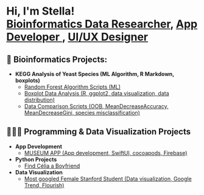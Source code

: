 <h1>Hi, I'm Stella! <br/><a href="https://www.lablabella.com">Bioinformatics Data Researcher</a>, <a href="https://github.com/stellalo/Museum2022/tree/main"> App Developer </a>, <a href="https://stella-lo.webflow.io">UI/UX Designer</a></h1>

<h2>🧬 Bioinformatics Projects:</h2>

- <b>KEGG Analysis of Yeast Species (ML Algorithm, R Markdown, boxplots) </b>
  - [Random Forest Algorithm Scripts (ML)](https://github.com/stellalo/random_forest_kegg)
  - [Boxplot Data Analysis (R, ggplot2, data visualization, data distribution)](https://github.com/stellalo/boxplots)
  - [Data Comparison Scripts (OOB, MeanDecreaseAccuracy, MeanDecreaseGini, species misclassification)](https://github.com/stellalo/kegg_data_comparison)

<h2>👩🏻‍💻 Programming & Data Visualization Projects </h2>

- <b>App Development</b>
  - [MUSEUM APP (App development, SwiftUI, cocoapods, Firebase)](https://github.com/stellalo/Museum2022/tree/main)
- <b>Python Projects</b>
  - [Find Célia a Boyfriend](https://github.com/stellalo/find_celia_a_boyfriend)
- <b>Data Visualization</b>
  - [Most googled Female Stanford Student (Data visualization, Google Trend, Flourish)](https://github.com/stellalo/most_googled_female_stanford_student/tree/main)


<!--
**stellalo/stellalo** is a ✨ _special_ ✨ repository because its `README.md` (this file) appears on your GitHub profile.

Here are some ideas to get you started:

- 🔭 I’m currently working on ...
- 🌱 I’m currently learning ...
- 👯 I’m looking to collaborate on ...
- 🤔 I’m looking for help with ...
- 💬 Ask me about ...
- 📫 How to reach me: ...
- 😄 Pronouns: ...
- ⚡ Fun fact: ...
-->
